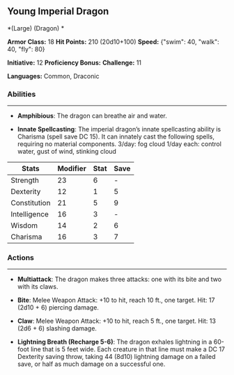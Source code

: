 ## Young Imperial Dragon
*(Large) (Dragon) *

**Armor Class:** 18
**Hit Points:** 210 (20d10+100)
**Speed:** {"swim": 40, "walk": 40, "fly": 80}

**Initiative:** 12
**Proficiency Bonus:**
**Challenge:** 11

**Languages:** Common, Draconic

### Abilities
 --- 
- **Amphibious**: The dragon can breathe air and water.

- **Innate Spellcasting**: The imperial dragon’s innate spellcasting ability is Charisma (spell save DC 15). It can innately cast the following spells, requiring no material components.
3/day: fog cloud
1/day each: control water, gust of wind, stinking cloud



| Stats | Modifier | Stat | Save
| ---- | ---- | ---- | ---- |
| Strength | 23 | 6 | - |
| Dexterity | 12 | 1 | 5 |
| Constitution | 21 | 5 | 9 |
| Intelligence | 16 | 3 | - |
| Wisdom | 14 | 2 | 6 |
| Charisma | 16 | 3 | 7 |

### Actions
 --- 
- **Multiattack**: The dragon makes three attacks: one with its bite and two with its claws.

- **Bite**: Melee Weapon Attack: +10 to hit, reach 10 ft., one target. Hit: 17 (2d10 + 6) piercing damage.

- **Claw**: Melee Weapon Attack: +10 to hit, reach 5 ft., one target. Hit: 13 (2d6 + 6) slashing damage.

- **Lightning Breath (Recharge 5-6)**: The dragon exhales lightning in a 60-foot line that is 5 feet wide. Each creature in that line must make a DC 17 Dexterity saving throw, taking 44 (8d10) lightning damage on a failed save, or half as much damage on a successful one.

